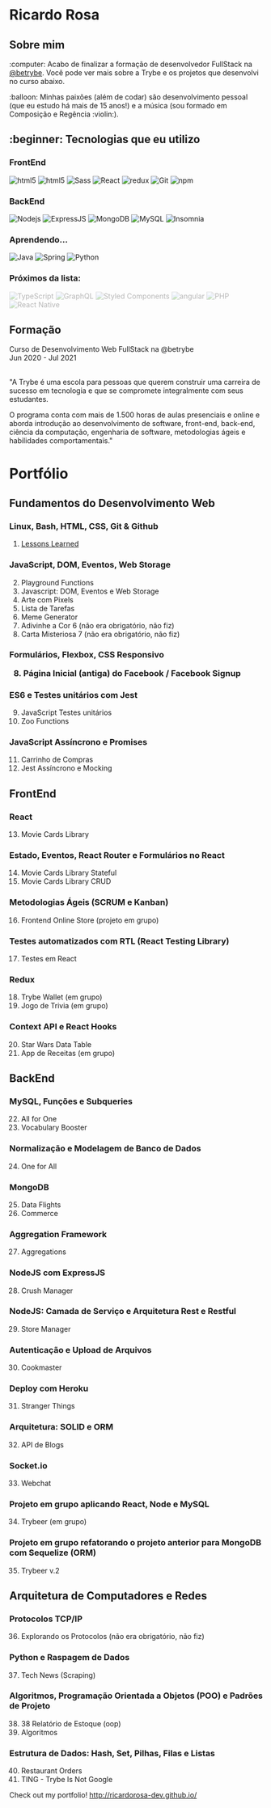 <!-- **TESTING TO ADD A GITHUB PROFILE** </br> -->

<h1>Ricardo Rosa</h1>

<h2>Sobre mim</h2>
<p>:computer: Acabo de finalizar a formação de desenvolvedor FullStack na <a href="https://github.com/betrybe">@betrybe</a>. Você pode ver mais sobre a Trybe e os projetos que desenvolvi no curso abaixo.</p>

<p>:balloon: Minhas paixões (além de codar) são desenvolvimento pessoal (que eu estudo há mais de 15 anos!) e a música (sou formado em Composição e Regência :violin:).</p>

<h2>:beginner: Tecnologias que eu utilizo</h2>
<h3>FrontEnd</h3>
<p>
  <img alt="html5" src="https://img.shields.io/badge/-HTML5-E34F26?style=flat-square&logo=html5&logoColor=white" />
  <img alt="html5" src="https://img.shields.io/badge/-CSS-264de4?style=flat-square&logo=css3&logoColor=white" />
  <img alt="Sass" src="https://img.shields.io/badge/-Sass-CC6699?style=flat-square&logo=sass&logoColor=white" />
  <img alt="React" src="https://img.shields.io/badge/-React-45b8d8?style=flat-square&logo=react&logoColor=white" />
  <img alt="redux" src="https://img.shields.io/badge/-Redux-764ABC?style=flat-square&logo=redux&logoColor=white" />
  <img alt="Git" src="https://img.shields.io/badge/-Git-f34f29?style=flat-square&logo=git&logoColor=white" />
  <img alt="npm" src="https://img.shields.io/badge/-NPM-CB3837?style=flat-square&logo=npm&logoColor=white" />
  
  <h3>BackEnd</h3>
  <img alt="Nodejs" src="https://img.shields.io/badge/-Nodejs-43853d?style=flat-square&logo=Node.js&logoColor=white" />
  <img alt="ExpressJS" src="https://img.shields.io/badge/-ExpressJS-whitesmoke?style=flat-square&logo=express&logoColor=gray" />
  <img alt="MongoDB" src="https://img.shields.io/badge/-MongoDB-13aa52?style=flat-square&logo=mongodb&logoColor=white" />
  <img alt="MySQL" src="https://img.shields.io/badge/-MySQL-00758f?style=flat-square&logo=mysql&logoColor=white" />
  <img alt="Insomnia" src="https://img.shields.io/badge/-Insomnia-5849BE?style=flat-square&logo=insomnia&logoColor=white" />
  
  <h3>Aprendendo...</h3>
  <img alt="Java" src="https://img.shields.io/badge/-Java-f89820
?style=flat-square&logo=Java&logoColor=white" />
<img alt="Spring" src="https://img.shields.io/badge/-Spring Boot-6db23f
?style=flat-square&logo=SpringBoot&logoColor=white" />
<img alt="Python" src="https://img.shields.io/badge/-Python-FFD43B
?style=flat-square&logo=Python&logoColor=gray" />
  
  <h3>Próximos da lista:</h3>
  <img alt="TypeScript" src="https://img.shields.io/badge/-TypeScript-007ACC?style=flat-square&logo=typescript&logoColor=white" style="opacity: 0.3" />
  <img alt="GraphQL" src="https://img.shields.io/badge/-GraphQL-E10098?style=flat-square&logo=graphql&logoColor=white" style="opacity: 0.3" />
  <img alt="Styled Components" src="https://img.shields.io/badge/-Styled_Components-db7092?style=flat-square&logo=styled-components&logoColor=white" style="opacity: 0.3" /> 
  <img alt="angular" src="https://img.shields.io/badge/-Angular-DD0031?style=flat-square&logo=angular&logoColor=white" style="opacity: 0.3" />
  <img alt="PHP" src="https://img.shields.io/badge/-PHP-474A8A?style=flat-square&logo=PHP&logoColor=white" style="opacity: 0.3" />
  <img alt="React Native" src="https://img.shields.io/badge/-React Native-63dbfb?style=flat-square&logo=React&logoColor=black" style="opacity: 0.3" />
</p>

<h2>Formação</h2>
Curso de Desenvolvimento Web FullStack na @betrybe <br />
Jun 2020 - Jul 2021 <br />
<br />
<p>"A Trybe é uma escola para pessoas que querem construir uma carreira de sucesso em tecnologia e que se compromete integralmente com seus estudantes.</p>

<p>O programa conta com mais de 1.500 horas de aulas presenciais e online e aborda introdução ao desenvolvimento de software, front-end, back-end, ciência da computação, engenharia de software, metodologias ágeis e habilidades comportamentais."</p>

<h1>Portfólio</h1>

<h2>Fundamentos do Desenvolvimento Web</h2>

<h3>Linux, Bash, HTML, CSS, Git & Github</h3>

01. <a href="">Lessons Learned</a>

<h3>JavaScript, DOM, Eventos, Web Storage</h3>

02. Playground Functions
05. Javascript: DOM, Eventos e Web Storage
03. Arte com Pixels
04. Lista de Tarefas
05. Meme Generator
06. Adivinhe a Cor 6 (não era obrigatório, não fiz)
07. Carta Misteriosa 7 (não era obrigatório, não fiz)

<h3>Formulários, Flexbox, CSS Responsivo

08. Página Inicial (antiga) do Facebook / Facebook Signup

<h3>ES6 e Testes unitários com Jest</h3>

09. JavaScript Testes unitários
10. Zoo Functions

<h3>JavaScript Assíncrono e Promises</h3>

11. Carrinho de Compras
12. Jest Assíncrono e Mocking

<h2>FrontEnd</h2>

<h3>React</h3>

13. Movie Cards Library

<h3>Estado, Eventos, React Router e Formulários no React</h3>

14. Movie Cards Library Stateful
15. Movie Cards Library CRUD

<h3>Metodologias Ágeis (SCRUM e Kanban)</h3>

16. Frontend Online Store (projeto em grupo)

<h3>Testes automatizados com RTL (React Testing Library)</h3>

17. Testes em React

<h3>Redux</h3>

18. Trybe Wallet (em grupo)
19. Jogo de Trivia (em grupo)

<h3>Context API e React Hooks</h3>

20. Star Wars Data Table
21. App de Receitas (em grupo)

<h2>BackEnd</h2>

<h3>MySQL, Funções e Subqueries</h3>

22. All for One
23. Vocabulary Booster

<h3> Normalização e Modelagem de Banco de Dados</h3>

24. One for All

<h3>MongoDB</h3>

25. Data Flights
26. Commerce

<h3>Aggregation Framework</h3>

27. Aggregations

<h3>NodeJS com ExpressJS</h3>

28. Crush Manager

<h3>NodeJS: Camada de Serviço e Arquitetura Rest e Restful</h3>

29. Store Manager

<h3>Autenticação e Upload de Arquivos</h3>

30. Cookmaster

<h3>Deploy com Heroku</h3>

31. Stranger Things

<h3>Arquitetura: SOLID e ORM</h3>

32. API de Blogs

<h3>Socket.io</h3>

33. Webchat

<h3>Projeto em grupo aplicando React, Node e MySQL</h3>

34. Trybeer (em grupo)

<h3>Projeto em grupo refatorando o projeto anterior para MongoDB com Sequelize (ORM)</h3>

35. Trybeer v.2

<h2>Arquitetura de Computadores e Redes</h2>

<h3>Protocolos TCP/IP</h3>

36. Explorando os Protocolos (não era obrigatório, não fiz)

<h3>Python e Raspagem de Dados</h3>

37. Tech News (Scraping)

<h3> Algoritmos, Programação Orientada a Objetos (POO) e Padrões de Projeto</h3>

38. 38 Relatório de Estoque (oop)
39. Algoritmos

<h3>Estrutura de Dados: Hash, Set, Pilhas, Filas e Listas</h3>

40. Restaurant Orders
41. TING - Trybe Is Not Google


Check out my portfolio! 
  http://ricardorosa-dev.github.io/

<!-- [![Anurag's GitHub stats](https://github-readme-stats.vercel.app/api?username=ricardorosa-dev)](https://github.com/ricardorosa-dev/github-readme-stats) -->
